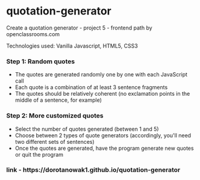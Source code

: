 # quotation-generator

Create a quotation generator - project 5 - frontend path by openclassrooms.com

Technologies used: Vanilla Javascript, HTML5, CSS3


<h3> Step 1: Random quotes </h3> 
 


<ul>
  <li>The quotes are generated randomly one by one with each JavaScript call</li>
<li>Each quote is a combination of at least 3 sentence fragments</li>
<li>The quotes should be relatively coherent (no exclamation points in the middle of a sentence, for example)</li>
</ul>


<h3> Step 2: More customized quotes </h3> 

<ul>
  <li> Select the number of quotes generated (between 1 and 5) </li> 
<li> Choose between 2 types of quote generators (accordingly, you'll need two different sets of sentences) </li> 
  <li> Once the quotes are generated, have the program generate new quotes or quit the program </li> 
</ul>



<h3> link -  https://dorotanowak1.github.io/quotation-generator  </h3> 
